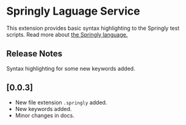 # Springly Laguage Service

This extension provides basic syntax highlighting to the Springly test scripts. Read more about [the Springly language.](https://github.com/Springly-lang/springly-cli)

## Release Notes

Syntax highlighting for some new keywords added.

## [0.0.3]

- New file extension `.springly` added.
- New keywords added.
- Minor changes in docs.